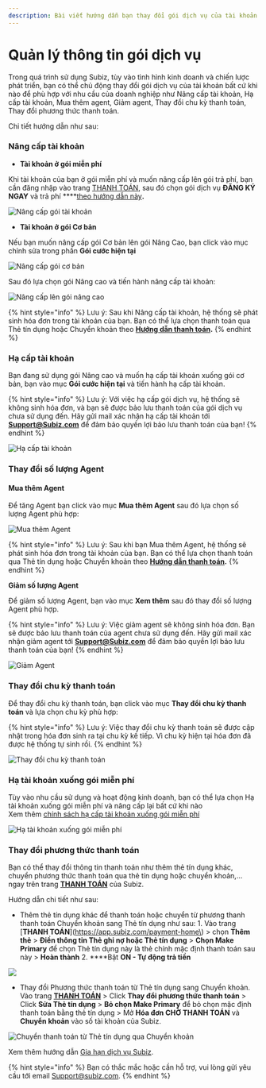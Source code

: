 ```yaml
---
description: Bài viết hướng dẫn bạn thay đổi gói dịch vụ của tài khoản Subiz.
---
```


# Quản lý thông tin gói dịch vụ

Trong quá trình sử dụng Subiz, tùy vào tình hình kinh doanh và chiến lược phát triển, bạn có thể chủ động thay đổi gói dịch vụ của tài khoản bất cứ khi nào để phù hợp với nhu cầu của doanh nghiệp như Nâng cấp tài khoản, Hạ cấp tài khoản, Mua thêm agent, Giảm agent, Thay đổi chu kỳ thanh toán, Thay đổi phương thức thanh toán.

Chi tiết hướng dẫn như sau:

### Nâng cấp tài khoản

* **Tài khoản ở gói miễn phí**

Khi tài khoản của bạn ở gói miễn phí và muốn nâng cấp lên gói trả phí, bạn cần đăng nhập vào trang [THANH TOÁN](https://app.subiz.com/payment-home), sau đó chọn gói dịch vụ **ĐĂNG KÝ NGAY** và trả phí ****[theo hướng dẫn này](https://help.subiz.com/thanh-toan/tra-phi-dich-vu-subiz)**.**

![N&#xE2;ng c&#x1EA5;p g&#xF3;i t&#xE0;i kho&#x1EA3;n](../.gitbook/assets/nang-cap-goi-tai-khoan.png)

* **Tài khoản ở gói Cơ bản**

Nếu bạn muốn nâng cấp gói Cơ bản lên gói Nâng Cao,  bạn click vào mục chỉnh sửa trong phần **Gói cước hiện tại**

![N&#xE2;ng c&#x1EA5;p g&#xF3;i c&#x1A1; b&#x1EA3;n](../.gitbook/assets/nang-cap-goi-co-ban.png)

Sau đó lựa chọn gói Nâng cao và tiến hành nâng cấp tài khoản:

![N&#xE2;ng c&#x1EA5;p l&#xEA;n g&#xF3;i n&#xE2;ng cao](../.gitbook/assets/nang-cap-len-goi-nang-cao.png)

{% hint style="info" %}
Lưu ý: Sau khi Nâng cấp tài khoản, hệ thống sẽ phát sinh hóa đơn trong tài khoản của bạn. Bạn có thể lựa chọn thanh toán qua Thẻ tín dụng hoặc Chuyển khoản theo [**Hướng dẫn thanh toán**](https://help.subiz.com/thanh-toan/tra-phi-dich-vu-subiz)**.**
{% endhint %}

### Hạ cấp tài khoản

Bạn đang sử dụng gói Nâng cao và muốn hạ cấp tài khoản xuống gói cơ bản, bạn vào mục **Gói cước hiện tại** và tiến hành hạ cấp tài khoản.

{% hint style="info" %}
 Lưu ý: Với việc hạ cấp gói dịch vụ, hệ thống sẽ không sinh hóa đơn, và bạn sẽ được bảo lưu thanh toán của gói dịch vụ chưa sử dụng đến. Hãy gửi mail xác nhận hạ cấp tài khoản tới **Support@Subiz.com** để đảm bảo quyền lợi bảo lưu thanh toán của bạn!
{% endhint %}

![H&#x1EA1; c&#x1EA5;p t&#xE0;i kho&#x1EA3;n](../.gitbook/assets/ha-tai-khoan%20%281%29.png)

### Thay đổi số lượng Agent

#### Mua thêm Agent

Để tăng Agent bạn click vào mục **Mua thêm Agent** sau đó lựa chọn số lượng Agent phù hợp:

![Mua th&#xEA;m Agent](../.gitbook/assets/mua-them-agents%20%281%29.png)

{% hint style="info" %}
Lưu ý: Sau khi bạn Mua thêm Agent, hệ thống sẽ phát sinh hóa đơn trong tài khoản của bạn. Bạn có thể lựa chọn thanh toán qua Thẻ tín dụng hoặc Chuyển khoản theo [**Hướng dẫn thanh toán**](https://help.subiz.com/thanh-toan/tra-phi-dich-vu-subiz)**.**
{% endhint %}

**Giảm số lượng Agent**

Để giảm số lượng Agent, bạn vào mục **Xem thêm** sau đó thay đổi số lượng Agent phù hợp.

{% hint style="info" %}
 Lưu ý: Việc giảm agent sẽ không sinh hóa đơn. Bạn sẽ được bảo lưu thanh toán của agent chưa sử dụng đến. Hãy gửi mail xác nhận giảm agent tới **Support@Subiz.com** để đảm bảo quyền lợi bảo lưu thanh toán của bạn!
{% endhint %}

![Gi&#x1EA3;m Agent](../.gitbook/assets/giam-agent.png)

### Thay đổi chu kỳ thanh toán

Để thay đổi chu kỳ thanh toán, bạn click vào mục **Thay đổi chu kỳ thanh toán** và lựa chọn chu kỳ phù hợp:

{% hint style="info" %}
 Lưu ý: Việc thay đổi chu kỳ thanh toán sẽ được cập nhật trong hóa đơn sinh ra tại chu kỳ kế tiếp. Vì chu kỳ hiện tại hóa đơn đã được hệ thống tự sinh rồi.
{% endhint %}

![Thay &#x111;&#x1ED5;i chu k&#x1EF3; thanh to&#xE1;n](../.gitbook/assets/thay-doi-chu-ky-thanh-toan.png)

### Hạ tài khoản xuống gói miễn phí

Tùy vào nhu cầu sử dụng và hoạt động kinh doanh, bạn có thể lựa chọn Hạ tài khoản xuống gói miễn phí và nâng cấp lại bất cứ khi nào  
Xem thêm [chính sách hạ cấp tài khoản xuống gói miễn phí](https://help.subiz.com/thanh-toan/chinh-sach-hoan-tien)

![H&#x1EA1; t&#xE0;i kho&#x1EA3;n xu&#x1ED1;ng g&#xF3;i mi&#x1EC5;n ph&#xED;](../.gitbook/assets/ha-tai-khoan-xuong-goi-mien-phi%20%281%29.png)

### Thay đổi phương thức thanh toán

Bạn có thể thay đổi thông tin thanh toán như thêm thẻ tín dụng khác, chuyển phương thức thanh toán qua thẻ tín dụng hoặc chuyển khoản,... ngay trên trang [**THANH TOÁN**](https://app.subiz.com/payment-home) của Subiz.

Hướng dẫn chi tiết như sau:

* Thêm thẻ tín dụng khác để thanh toán hoặc chuyển từ phương thanh thanh toán Chuyển khoản sang Thẻ tín dụng như sau:  1. Vào trang [**THANH TOÁN**](https://app.subiz.com/payment-home\) &gt;  chọn **Thêm thẻ** &gt; **Điền thông tin Thẻ ghi nợ hoặc Thẻ tín dụng** &gt; **Chọn Make Primary** để chọn Thẻ tín dụng này là thẻ chính mặc định thanh toán sau này &gt; **Hoàn thành** 2. ****Bật **ON - Tự động trả tiền**

![](../.gitbook/assets/payment-vn-2.png)

* Thay đổi Phương thức thanh toán từ Thẻ tín dụng sang Chuyển khoản. Vào trang [**THANH TOÁN**](https://app.subiz.com/payment-home) &gt; Click **Thay đổi phương thức thanh toán** &gt; Click **Sửa Thẻ tín dụng** &gt; **Bỏ chọn Make Primary** để bỏ chọn mặc định thanh toán bằng thẻ tín dụng &gt; Mở **Hóa đơn CHỜ THANH TOÁN** và **Chuyển khoản** vào số tài khoản của Subiz.

![Chuy&#x1EC3;n thanh to&#xE1;n t&#x1EEB; Th&#x1EBB; t&#xED;n d&#x1EE5;ng qua Chuy&#x1EC3;n kho&#x1EA3;n](../.gitbook/assets/payment-1.jpg)

Xem thêm hướng dẫn [Gia hạn dịch vụ Subiz](https://help.subiz.com/thanh-toan/gia-han-subiz).

{% hint style="info" %}
Bạn có thắc mắc hoặc cần hỗ trợ, vui lòng gửi yêu cầu tới email Support@subiz.com.
{% endhint %}

